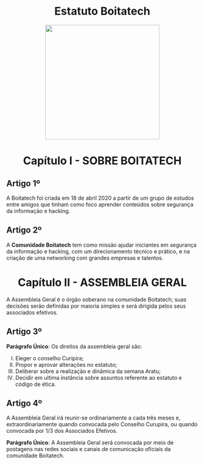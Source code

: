 
<h1 align="center"> Estatuto Boitatech </h1>
<div align='center'>
    <img src='https://i.imgur.com/L9nmyHE.png' width="300" height="300">
</div>

<h1 align="center"> Capítulo I - SOBRE BOITATECH </h1>

## Artigo 1º
A Boitatech foi criada em 18 de abril 2020 a partir de um grupo de estudos entre amigos que tinham como foco aprender conteúdos sobre segurança da informação e hacking.

## **Artigo 2º**
A **Comunidade Boitatech** tem como missão ajudar iniciantes em segurança da informação e hacking, com um direcionamento técnico e prático, e na criação de uma networking com grandes empresas e talentos.

<h1 align="center"> Capítulo II - ASSEMBLEIA GERAL </h1>
A Assembleia Geral é o órgão soberano na comunidade Boitatech; suas decisões serão definidas por maioria simples e será dirigida pelos seus associados efetivos.

## **Artigo 3º**

**Parágrafo Único**: Os direitos da assembleia geral são:
<ol type="I">
    <li>Eleger o conselho Curipira;</li>
    <li>Propor e aprovar alterações no estatuto;</li>
    <li>Deliberar sobre a realização e dinâmica da semana Aratu;</li>
    <li>Decidir em ultima instância sobre assuntos referente ao estatuto e código de ética.</li>
</ol>

## **Artigo 4º**
A Assembleia Geral irá reunir-se ordinariamente a cada três meses e, extraordinariamente quando convocada pelo Conselho Curupira, ou quando convocada por 1/3 dos Associados Efetivos.

**Parágrafo Único**: A Assembleia Geral será convocada por meio de postagens nas redes sociais e canais de comunicação oficiais da comunidade Boitatech.

